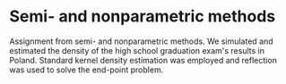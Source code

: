# Semi- and nonparametric methods
Assignment from semi- and nonparametric methods. We simulated and estimated the 
density of the high school graduation exam's results in Poland. Standard kernel density estimation was employed and reflection was used to solve the end-point problem.
